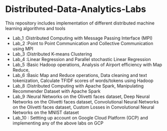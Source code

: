 # Distributed-Data-Analytics-Labs
This repository includes implementation of different distributed machine learning algorithms and tools
* Lab_1 :Distributed Computing with Message Passing Interface (MPI)
* Lab_2 :Point to Point Communication and Collective Communication using MPI
* Lab_3 :Distributed K-means Clustering
* Lab_4 :Linear Regression and Parallel stochastic Linear Regression
* Lab_5 :Basic Hadoop operations, Analysis of Airport efficiency with Map Reduce,  
* Lab_6 :Basic Map and Reduce operations, Data cleaning and text tokenization, Calculate TFIDF scores of words/tokens using Hadoop
* Lab_8 :Distributed Computing with Apache Spark, Manipulating Recommender Dataset with Apache Spark 
* Lab_9 :Neural Networks on the Olivetti faces dataset, Deep Neural Networks on the Olivetti faces dataset, Convolutional Neural Networks on the Olivetti faces dataset,      Custom Losses in Convolutional Neural Networks on the MNIST dataset
* Lab_10 : Settting up account on Google Cloud Platform (GCP) and implementing any of the above labs on GCP
